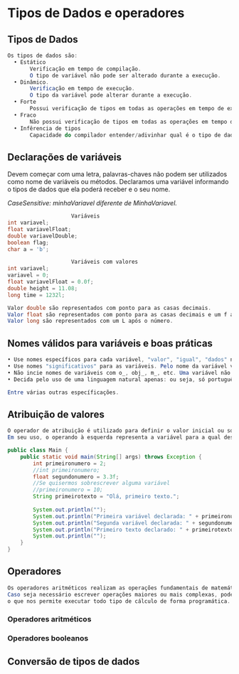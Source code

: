 # Tipos de Dados e operadores
## Tipos de Dados
```java
Os tipos de dados são:
  • Estático
       Verificação em tempo de compilação.
       O tipo de variável não pode ser alterado durante a execução.
  • Dinâmico.
       Verificação em tempo de execução.
       O tipo da variável pode alterar durante a execução.
  • Forte
       Possui verificação de tipos em todas as operações em tempo de execução ou compilação.
  • Fraco 
       Não possui verificação de tipos em todas as operações em tempo de execução ou compilação.
  • Infêrencia de tipos
       Capacidade do compilador entender/adivinhar qual é o tipo de dados de determinada variável sem ter sido declarada no código.
```
## Declarações de variáveis

Devem começar com uma letra, palavras-chaves não podem ser utilizados como nome de variáveis ou métodos.
Declaramos uma variável informando o tipos de dados que ela poderá receber e o seu nome.

*CaseSensitive: minhaVariavel diferente de MinhaVariavel.*

```java
                    Variáveis
int variavel;
float variavelFloat;
double variavelDouble;
boolean flag;
char a = 'b';
```
```java
                    Variáveis com valores
int variavel;
variavel = 0;
float variavelFloat = 0.0f;
double height = 11.08;
long time = 1232l;

Valor double são representados com ponto para as casas decimais.
Valor float são representados com ponto para as casas decimais e um f após o número.
Valor long são representados com um L após o número.
```
##  Nomes válidos para variáveis e boas práticas
```java
• Use nomes específicos para cada variável, "valor", "igual", "dados" não são nomes validos para nenhum caso.
• Use nomes "significativos" para as variáveis. Pelo nome da variável você deve ser capaz de saber o que ela contém.
• Não incie nomes de variáveis com o_, obj_, m_, etc. Uma variável não precisa de prefixos indicando o estado da variável.
• Decida pelo uso de uma linguagem natural apenas: ou seja, só português ou só ingles.

Entre várias outras específicações.
```
## Atribuição de valores
```java
O operador de atribuição é utilizado para definir o valor inicial ou sobescrever o valor de uma variável.
Em seu uso, o operando à esquerda representa a variável para a qual desejamos atribuir o valor informado à direita.
```
```java
public class Main {
    public static void main(String[] args) throws Exception {
        int primeironumero = 2;
        //int primeironumero;
        float segundonumero = 3.3f;
        //Se quisermos sobrescrever alguma variável
        //primeironumero = 10;
        String primeirotexto = "Olá, primeiro texto.";
        
        System.out.println("");
        System.out.println("Primeira variável declarada: " + primeironumero);
        System.out.println("Segunda variável declarada: " + segundonumero);
        System.out.println("Primeiro texto declarado: " + primeirotexto);
        System.out.println("");
    }
}
```
## Operadores
```java
Os operadores aritméticos realizam as operações fundamentais de matemática entre duas variáveis e retornam o resultado.
Caso seja necessário escrever operações maiores ou mais complexas, podemos combinar esses operadores e criar expressões,
o que nos permite executar todo tipo de cálculo de forma programática.
```


### Operadores aritméticos
### Operadores booleanos
## Conversão de tipos de dados
